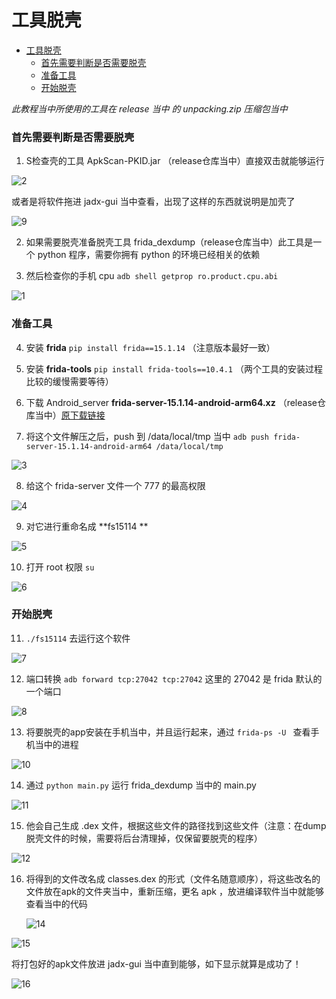 # 工具脱壳

- [工具脱壳](#工具脱壳)
    - [首先需要判断是否需要脱壳](#首先需要判断是否需要脱壳)
    - [准备工具](#准备工具)
    - [开始脱壳](#开始脱壳)



*此教程当中所使用的工具在 release 当中 的 unpacking.zip 压缩包当中*



### 首先需要判断是否需要脱壳

1. S检查壳的工具 ApkScan-PKID.jar （release仓库当中）直接双击就能够运行

![2](media/2.png)



或者是将软件拖进 jadx-gui 当中查看，出现了这样的东西就说明是加壳了

![9](media/9.png)





2. 如果需要脱壳准备脱壳工具 frida_dexdump（release仓库当中）此工具是一个 python 程序，需要你拥有 python 的环境已经相关的依赖



3. 然后检查你的手机 cpu   `adb shell getprop ro.product.cpu.abi` 

![1](media/1.png)


### 准备工具  
4. 安装 **frida** `pip install frida==15.1.14` （注意版本最好一致）

5. 安装 **frida-tools**  `pip install frida-tools==10.4.1` （两个工具的安装过程比较的缓慢需要等待）

   

6. 下载 Android_server **frida-server-15.1.14-android-arm64.xz** （release仓库当中）[原下载链接](https://github.com/frida/frida/releases/tag/15.1.14) 

7. 将这个文件解压之后，push 到 /data/local/tmp 当中 `adb push frida-server-15.1.14-android-arm64 /data/local/tmp`

![3](media/3.png)



8. 给这个 frida-server 文件一个 777 的最高权限

![4](media/4.png)



9. 对它进行重命名成 **fs15114 ** 

![5](media/5.png)



10. 打开 root 权限 `su` 

![6](media/6.png)


### 开始脱壳  
11. `./fs15114` 去运行这个软件

![7](media/7.png)



12. 端口转换 `adb forward tcp:27042 tcp:27042` 这里的 27042 是 frida 默认的一个端口

![8](media/8.png)



13. 将要脱壳的app安装在手机当中，并且运行起来，通过 `frida-ps -U ` 查看手机当中的进程

![10](media/10.png)



14. 通过 `python main.py` 运行 frida_dexdump 当中的 main.py 

![11](media/11.png)



15. 他会自己生成 .dex 文件，根据这些文件的路径找到这些文件（注意：在dump脱壳文件的时候，需要将后台清理掉，仅保留要脱壳的程序）

![12](media/12.png)



16. 将得到的文件改名成 classes.dex 的形式（文件名随意顺序），将这些改名的文件放在apk的文件夹当中，重新压缩，更名 apk ，放进编译软件当中就能够查看当中的代码

    ![14](media/14.png)

![15](media/15.png)



将打包好的apk文件放进 jadx-gui 当中直到能够，如下显示就算是成功了！

![16](media/16.png)
